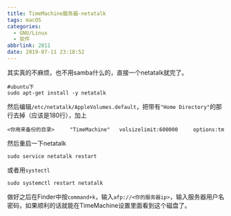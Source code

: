 ```yaml
---
title: TimeMachine服务器-netatalk
tags: macOS
categories:
  - GNU/Linux
  - 软件
abbrlink: 2811
date: 2019-07-11 23:18:52
---
```


其实真的不麻烦，也不用samba什么的，直接一个netatalk就完了。

```shell
#ubuntu下
sudo apt-get install -y netatalk
```

然后编辑`/etc/netatalk/AppleVolumes.default`，把带有`"Home Directory"`的那行去掉（应该是180行），加上

```shell
<你用来备份的目录>     "TimeMachine"   volsizelimit:600000     options:tm
```

然后重启一下netatalk

```shell
sudo service netatalk restart
```

或者用`systectl`

```shell
sudo systemctl restart netatalk
```

做好之后在Finder中按`command+k`，输入`afp://<你的服务器ip>`，输入服务器用户名密码，如果顺利的话就能在TimeMachine设置里面看到这个磁盘了。